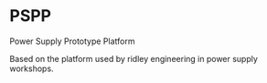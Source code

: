 # PSPP
Power Supply Prototype Platform

Based on the platform used by ridley engineering in power supply workshops.
